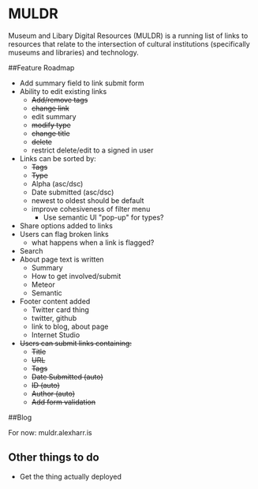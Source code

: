 MULDR
=====

Museum and Libary Digital Resources (MULDR) is a running list of links to resources that relate to the intersection of cultural institutions (specifically museums and libraries) and technology. 

##Feature Roadmap

- Add summary field to link submit form
- Ability to edit existing links
	- ~~Add/remove tags~~
	- ~~change link~~
	- edit summary
	- ~~modify type~~
	- ~~change title~~
	- ~~delete~~
	- restrict delete/edit to a signed in user
- Links can be sorted by:
	- ~~Tags~~
	- ~~Type~~
	- Alpha (asc/dsc)
	- Date submitted (asc/dsc)
	- newest to oldest should be default
	- improve cohesiveness of filter menu
		- Use semantic UI "pop-up" for types?
- Share options added to links
- Users can flag broken links
	- what happens when a link is flagged?
- Search
- About page text is written
	- Summary
	- How to get involved/submit
	- Meteor
	- Semantic
- Footer content added 
	- Twitter card thing
	- twitter, github
	- link to blog, about page
	- Internet Studio
- ~~Users can submit links containing:~~
	- ~~Title~~
	- ~~URL~~
	- ~~Tags~~
	- ~~Date Submitted (auto)~~
	- ~~ID (auto)~~
	- ~~Author (auto)~~
	- ~~Add form validation~~	

##Blog

For now: muldr.alexharr.is

## Other things to do

- Get the thing actually deployed
